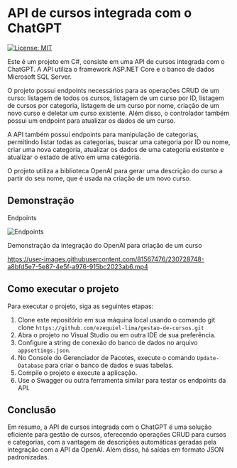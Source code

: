 # API de cursos integrada com o ChatGPT

[![License: MIT](https://img.shields.io/badge/License-MIT-yellow.svg)](https://github.com/ezequiel-lima/gestao-de-cursos/blob/master/LICENSE.txt)

Este é um projeto em C#, consiste em uma API de cursos integrada com o ChatGPT. A API utiliza o framework ASP.NET Core e o banco de dados Microsoft SQL Server.

O projeto possui endpoints necessários para as operações CRUD de um curso: listagem de todos os cursos, listagem de um curso por ID, listagem de cursos por categoria, listagem de um curso por nome, criação de um novo curso e deletar um curso existente. Além disso, o controlador também possui um endpoint para atualizar os dados de um curso.

A API também possui endpoints para manipulação de categorias, permitindo listar todas as categorias, buscar uma categoria por ID ou nome, criar uma nova categoria, atualizar os dados de uma categoria existente e atualizar o estado de ativo em uma categoria.

O projeto utiliza a biblioteca OpenAI para gerar uma descrição do curso a partir do seu nome, que é usada na criação de um novo curso. 

## Demonstração 

Endpoints

![Endpoints](https://user-images.githubusercontent.com/81567476/230727216-006a069f-ddbf-45c6-bf96-875c0b89abb3.png)

Demonstração da integração do OpenAI para criação de um curso

https://user-images.githubusercontent.com/81567476/230728748-a8bfd5e7-5e87-4e5f-a976-915bc2023ab6.mp4

## Como executar o projeto
Para executar o projeto, siga as seguintes etapas:

1. Clone este repositório em sua máquina local usando o comando git clone `https://github.com/ezequiel-lima/gestao-de-cursos.git`
2. Abra o projeto no Visual Studio ou em outra IDE de sua preferência.
3. Configure a string de conexão do banco de dados no arquivo `appsettings.json`.
4. No Console do Gerenciador de Pacotes, execute o comando `Update-Database` para criar o banco de dados e suas tabelas.
5. Compile o projeto e execute a aplicação.
6. Use o Swagger ou outra ferramenta similar para testar os endpoints da API.

## Conclusão
Em resumo, a API de cursos integrada com o ChatGPT é uma solução eficiente para gestão de cursos, oferecendo operações CRUD para cursos e categorias, com a vantagem de descrições automáticas geradas pela integração com a API da OpenAI. Além disso, há saídas em formato JSON padronizadas.
